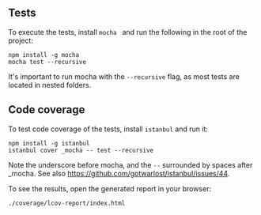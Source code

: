 ## Tests

To execute the tests, install `mocha ` and run the following in the root of
the project:

    npm install -g mocha
    mocha test --recursive

It's important to run mocha with the `--recursive` flag, as most tests are
located in nested folders.


## Code coverage

To test code coverage of the tests, install `istanbul` and run it:

    npm install -g istanbul
    istanbul cover _mocha -- test --recursive

Note the underscore before mocha, and the `--` surrounded by spaces after _mocha.
See also https://github.com/gotwarlost/istanbul/issues/44.

To see the results, open the generated report in your browser:

    ./coverage/lcov-report/index.html
